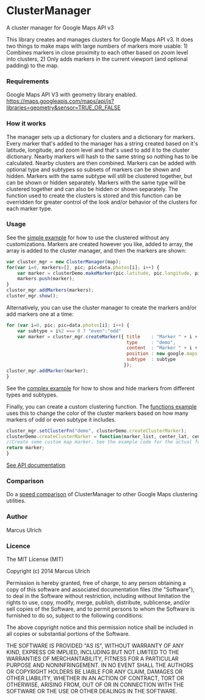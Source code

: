 
ClusterManager
==============
A cluster manager for Google Maps API v3

This library creates and manages clusters for Google Maps API v3. It does two things to make maps with large numbers of markers more usable: 1) Combines markers in close proximity to each other based on zoom level into clusters, 2) Only adds markers in the current viewport (and optional padding) to the map. 

### Requirements
Google Maps API V3 with geometry library enabled.
https://maps.googleapis.com/maps/api/js?libraries=geometry&sensor=TRUE_OR_FALSE

### How it works
The manager sets up a dictionary for clusters and a dictionary for markers. Every marker that's added to the manager has a string created based on it's latitude, longitude, and zoom level and that's used to add it to the cluster dictionary. Nearby markers will hash to the same string so nothing has to be calculated. Nearby clusters are then combined. Markers can be added with optional type and subtypes so subsets of markers can be shown and hidden. Markers with the same subtype will still be clustered together, but can be shown or hidden separately. Markers with the same type will be clustered together and can also be hidden or shown separately. The function used to create the clusters is stored and this function can be overridden for greater control of the look and/or behavior of the clusters for each marker type.

### Usage
See the [simple example](http://mallocs.github.io/ClusterManager/demos/simple.html) for how to use the clustered without any customizations.
Markers are created however you like, added to array, the array is added to the cluster manager, and then the markers are shown:
```javascript
var cluster_mgr = new ClusterManager(map);
for(var i=0, markers=[], pic; pic=data.photos[i]; i++) {
    var marker = clusterDemo.makeMarker(pic.latitude, pic.longitude, pic);
    markers.push(marker);
}
cluster_mgr.addMarkers(markers);
cluster_mgr.show();
```

Alternatively, you can use the cluster manager to create the markers and/or add markers one at a time:
```javascript
for (var i=0, pic; pic=data.photos[i]; i++) {
    var subtype = i%2 === 0 ? "even":"odd"
    var marker = cluster_mgr.createMarker({ title    : "Marker " + i + ": " + subtype,
                                            type     : "demo",
                                            content  : "Marker " + i + ": " + subtype,
                                            position : new google.maps.LatLng(pic.latitude, pic.longitude),
                                            subtype  : subtype
                                           });
cluster_mgr.addMarker(marker);
}
```
See the [complex example](http://mallocs.github.io/ClusterManager/demos/complex.html) for how to show and hide markers from different types and subtypes.

Finally, you can create a custom clustering function. The [functions example](http://mallocs.github.io/ClusterManager/demos/functions.html) uses this to change the color of the cluster markers based on how many markers of odd or even subtype it includes.

```javascript
cluster_mgr.setClusterFn("demo", clusterDemo.createClusterMarker);
clusterDemo.createClusterMarker = function(marker_list, center_lat, center_lng, manager) {
//Create some custom map marker. See the example code for the actual function. 
return marker;
}
```

[See API documentation](http://mallocs.github.io/ClusterManager/docs/symbols/ClusterManager.html)

### Comparison
Do a [speed comparison](http://mallocs.github.io/ClusterManager/test/speed.html) of ClusterManager to other Google Maps clustering utilities.

### Author
Marcus Ulrich

### Licence

The MIT License (MIT)

Copyright (c) 2014 Marcus Ulrich

Permission is hereby granted, free of charge, to any person obtaining a copy
of this software and associated documentation files (the "Software"), to deal
in the Software without restriction, including without limitation the rights
to use, copy, modify, merge, publish, distribute, sublicense, and/or sell
copies of the Software, and to permit persons to whom the Software is
furnished to do so, subject to the following conditions:

The above copyright notice and this permission notice shall be included in
all copies or substantial portions of the Software.

THE SOFTWARE IS PROVIDED "AS IS", WITHOUT WARRANTY OF ANY KIND, EXPRESS OR
IMPLIED, INCLUDING BUT NOT LIMITED TO THE WARRANTIES OF MERCHANTABILITY,
FITNESS FOR A PARTICULAR PURPOSE AND NONINFRINGEMENT. IN NO EVENT SHALL THE
AUTHORS OR COPYRIGHT HOLDERS BE LIABLE FOR ANY CLAIM, DAMAGES OR OTHER
LIABILITY, WHETHER IN AN ACTION OF CONTRACT, TORT OR OTHERWISE, ARISING FROM,
OUT OF OR IN CONNECTION WITH THE SOFTWARE OR THE USE OR OTHER DEALINGS IN
THE SOFTWARE.
